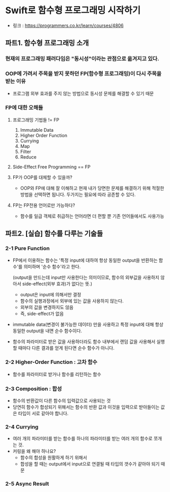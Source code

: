 # Swift로 함수형 프로그래밍 시작하기

- 링크 : https://programmers.co.kr/learn/courses/4806

## 파트1. 함수형 프로그래밍 소개

### 현재의 프로그래밍 패러다임은 "동시성"이라는 관점으로 옮겨지고 있다.

### OOP에 가려서 주목을 받지 못하던 FP(함수형 프로그래밍)이 다시 주목을 받는 이유

- 프로그램 외부 효과를 주지 않는 방법으로 동시성 문제를 해결할 수 있기 때문

### FP에 대한 오해들

1. 프로그래밍 기법들 != FP
   1. Immutable Data
   2. Higher Order Function
   3. Currying
   4. Map
   5. Filter
   6. Reduce
2. Side-Effect Free Programming == FP

3. FP가 OOP를 대체할 수 있을까?
   - OOP와 FP에 대해 잘 이해하고 현재 내가 당면한 문제를 해결하기 위해 적절한 방법을 선택하면 됩니다. 두가지는 필요에 따라 공존할 수 있다.
4. FP는 FP전용 언어로만 가능하다?
   - 함수를 일급 객체로 취급하는 언어라면 더 편할 뿐 기존 언어들에서도 사용가능

## 파트2. [실습] 함수를 다루는 기술들

### 2-1 Pure Function

- FP에서 이용하는 함수는 '특정 input에 대하여 항상 동일한 output을 반환하는 함수'를 의미하며 '순수 함수'라고 한다.

  (output을 만드는데 input만 사용한다는 의미이므로, 함수의 외부값을 사용하지 않아서 side-effect(외부 효과)가 없다는 뜻.)

  - output은 input에 의해서만 결정
  - 함수의 실행과정에서 외부에 있는 값을 사용하지 않는다.
  - 외부의 값을 변경하지도 않음
  - 즉, side-effect가 없음

- immutable data(변경이 불가능한 데이터) 만을 사용하고 특정 input에 대해 항상 동일한 output을 내면 순수 함수이다.

- 함수의 파라미터로 받은 값을 사용하더라도 함수 내부에서 랜덤 값을 사용해서 실행할 때마다 다른 결과를 얻게 된다면 순수 함수가 아니다.

### 2-2 Higher-Order Function : 고차 함수

- 함수를 파라미터로 받거나 함수를 리턴하는 함수

### 2-3 Composition : 합성

- 함수의 반환값이 다른 함수의 입력값으로 사용되는 것
- 당연히 함수가 합성되기 위해서는 함수의 반환 값과 이것을 입력으로 받아들이는 값은 타입이 서로 같아야 합니다.

### 2-4 Currying

- 여러 개의 파라미터를 받는 함수를 하나의 파라미터를 받는 여러 개의 함수로 쪼개는 것.
- 커링을 왜 해야 하나요?
  - 함수의 합성을 원활하게 하기 위해서
  - 합성을 할 때는 output에서 input으로 연결될 때 타입의 갯수가 같아야 되기 때문

### 2-5 Async Result